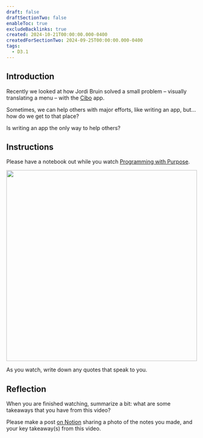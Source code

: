 ```yaml
---
draft: false
draftSectionTwo: false
enableToc: true
excludeBacklinks: true
created: 2024-10-21T00:00:00.000-0400
createdForSectionTwo: 2024-09-25T00:00:00.000-0400
tags:
  - D3.1
---
```

## Introduction

Recently we looked at how Jordi Bruin solved a small problem – visually translating a menu – with the [Cibo](https://apps.apple.com/us/app/cibo-visual-menu-translator/id1583992402) app.

Sometimes, we can help others with major efforts, like writing an app, but... how do we get to that place?

Is writing an app the only way to help others?

## Instructions

Please have a notebook out while you watch [Programming with Purpose](https://www.youtube.com/embed/M-7DQJbMapI).

<a href="https://www.youtube.com/embed/M-7DQJbMapI"><img width="500" src="/Media/Screenshot 2023-10-18 at 9.08.36 PM.png"/></a>

As you watch, write down any quotes that speak to you.

## Reflection

When you are finished watching, summarize a bit: what are some takeaways that you have from this video?

Please make a post [on Notion](https://notion.so) sharing a photo of the notes you made, and your key takeaway(s) from this video.